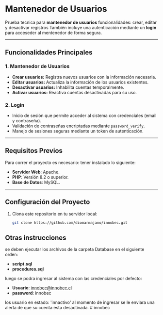 # **Mantenedor de Usuarios**

Prueba tecnica para **mantenedor de usuarios** funcionalidades: crear, editar y desactivar registros También incluye una autenticación mediante un **login** para acceseder al mentenedor de forma segura.

---

## **Funcionalidades Principales**

### **1. Mantenedor de Usuarios**
- **Crear usuarios:** Registra nuevos usuarios con la información necesaria.
- **Editar usuarios:** Actualiza la información de los usuarios existentes.
- **Desactivar usuarios:** Inhabilita cuentas temporalmente.
- **Activar usuarios:** Reactiva cuentas desactivadas para su uso.

### **2. Login**
- Inicio de sesión que permite acceder al sistema con credenciales (email y contraseña).
- Validación de contraseñas encriptadas mediante `password_verify`.
- Manejo de sesiones seguras mediante un token de autenticación.

---

## **Requisitos Previos**

Para correr el proyecto es necesario: tener instalado lo siguiente:

- **Servidor Web**: Apache.
- **PHP**: Versión 8.2 o superior.
- **Base de Datos**: MySQL.
  
---

## **Configuración del Proyecto**

1. Clona este repositorio en tu servidor local:
   ```bash
   git clone https://github.com/diomarmajano/innobec.git

## **Otras instrucciones**
se deben ejecutar los archivos de la carpeta Database en el siguiente orden: 

- **script.sql**
- **procedures.sql**

luego se podra ingresar al sistema con las credenciales por defecto: 

- **Usuario**: innobec@innobec.cl
- **password**: innobec

los usuario en estado: 'innactivo' al momento de ingresar se le enviara una alerta de que su cuenta esta desactivada. # innobec

